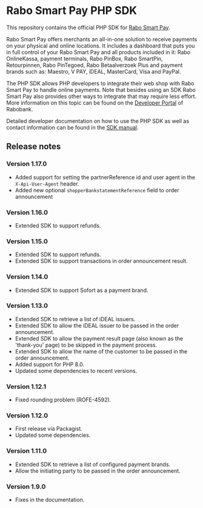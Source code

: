 # Rabo Smart Pay PHP SDK

This repository contains the official PHP SDK for [Rabo Smart Pay](https://www.rabobank.nl/bedrijven/betalen/klanten-laten-betalen/rabo-smart-pay).

Rabo Smart Pay offers merchants an all-in-one solution to receive payments on your physical and online locations. It includes a dashboard that puts you in full control of your Rabo Smart Pay and all products included in it: Rabo OnlineKassa, payment terminals, Rabo PinBox, Rabo SmartPin, Retourpinnen, Rabo PinTegoed, Rabo Betaalverzoek Plus and payment brands such as: Maestro, V PAY, iDEAL, MasterCard, Visa and PayPal.

The PHP SDK allows PHP developers to integrate their web shop with Rabo Smart Pay to handle online payments. Note that besides using an SDK Rabo Smart Pay also provides other ways to integrate that may require less effort. More information on this topic can be found on the [Developer Portal](https://developer.rabobank.nl/overview/rabo-omnikassa) of Rabobank.

Detailed developer documentation on how to use the PHP SDK as well as contact information can be found in the [SDK manual](https://github.com/rabobank-nederland/omnikassa-sdk-doc/blob/main/README.md).

## Release notes

### Version 1.17.0
* Added support for setting the partnerReference id and user agent in the `X-Api-User-Agent` header.
* Added new optional `shopperBankstatementReference` field to order announcement

### Version 1.16.0
* Extended SDK to support refunds.

### Version 1.15.0
* Extended SDK to support refunds.
* Extended SDK to support transactions in order announcement result.

### Version 1.14.0
* Extended SDK to support Sofort as a payment brand.

### Version 1.13.0
* Extended SDK to retrieve a list of iDEAL issuers.
* Extended SDK to allow the iDEAL issuer to be passed in the order announcement.
* Extended SDK to allow the payment result page (also known as the 'thank-you' page) to be skipped in the payment process.
* Extended SDK to allow the name of the customer to be passed in the order announcement.
* Added support for PHP 8.0.
* Updated some dependencies to recent versions.

### Version 1.12.1
* Fixed rounding problem (ROFE-4592).

### Version 1.12.0
* First release via Packagist.
* Updated some dependencies.

### Version 1.11.0
* Extended SDK to retrieve a list of configured payment brands.
* Allow the initiating party to be passed in the order announcement.

### Version 1.9.0
* Fixes in the documentation.
